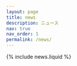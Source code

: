 ```yaml
---
layout: page
title: news
description: ニュース
nav: true
nav_order: 1
permalink: /news/
---
```


{% include news.liquid %}
